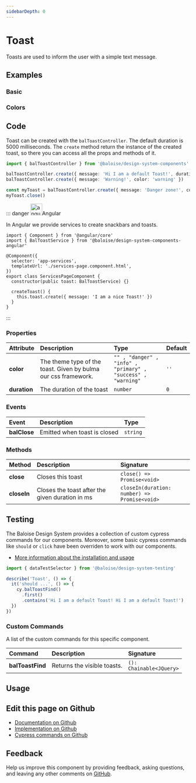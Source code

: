 ```yaml
---
sidebarDepth: 0
---
```


# Toast


<!-- START: human documentation top -->

Toasts are used to inform the user with a simple text message.

<!-- END: human documentation top -->

<ClientOnly><docs-component-tabs></docs-component-tabs></ClientOnly>


## Examples

### Basic

<ClientOnly><docs-demo-bal-toast-121></docs-demo-bal-toast-121></ClientOnly>


### Colors

<ClientOnly><docs-demo-bal-toast-122></docs-demo-bal-toast-122></ClientOnly>



## Code

<!-- START: human documentation code -->

Toast can be created with the `balToastController`. The default duration is 5000 milliseconds.
The `create` method return the instance of the created toast, so there you can access all the props and methods of it.

```typescript
import { balToastController } from '@baloise/design-system-components'

balToastController.create({ message: 'Hi I am a default Toast!', duration: 1000 })
balToastController.create({ message: 'Warning!', color: 'warning' })

const myToast = balToastController.create({ message: 'Danger zone!', color: 'danger' })
myToast.close()
```

::: danger <img src="https://angular.io/assets/images/logos/angular/angular.svg" data-origin="https://angular.io/assets/images/logos/angular/angular.svg" alt="angular" style="width: 32px">Angular

In Angular we provide services to create snackbars and toasts.

```typescript{2,9,12}
import { Component } from '@angular/core'
import { BalToastService } from '@baloise/design-system-components-angular'

@Component({
  selector: 'app-services',
  templateUrl: './services-page.component.html',
})
export class ServicesPageComponent {
  constructor(public toast: BalToastService) {}

  createToast() {
    this.toast.create({ message: 'I am a nice Toast!' })
  }
}
```

:::

<!-- END: human documentation code -->

### Properties


| Attribute    | Description                                                    | Type                                                                    | Default         |
| :----------- | :------------------------------------------------------------- | :---------------------------------------------------------------------- | :-------------- |
| **color**    | The theme type of the toast. Given by bulma our css framework. | <code>"" , "danger" , "info" , "primary" , "success" , "warning"</code> | <code>''</code> |
| **duration** | The duration of the toast                                      | <code>number</code>                                                     | <code>0</code>  |

### Events


| Event        | Description                  | Type                |
| :----------- | :--------------------------- | :------------------ |
| **balClose** | Emitted when toast is closed | <code>string</code> |

### Methods


| Method      | Description                                     | Signature                                                           |
| :---------- | :---------------------------------------------- | :------------------------------------------------------------------ |
| **close**   | Closes this toast                               | <code>close() =&#62; Promise&#60;void&#62;</code>                   |
| **closeIn** | Closes the toast after the given duration in ms | <code>closeIn(duration: number) =&#62; Promise&#60;void&#62;</code> |

## Testing

The Baloise Design System provides a collection of custom cypress commands for our components. Moreover, some basic cypress commands like `should` or `click` have been overriden to work with our components.

- [More information about the installation and usage](/components/tooling/testing.html)

<!-- START: human documentation testing -->

```typescript
import { dataTestSelector } from '@baloise/design-system-testing'

describe('Toast', () => {
  it('should ...', () => {
    cy.balToastFind()
      .first()
      .contains('Hi I am a default Toast! Hi I am a default Toast!')
  })
})
```

<!-- END: human documentation testing -->

### Custom Commands

A list of the custom commands for this specific component.

| Command          | Description                 | Signature                                  |
| :--------------- | :-------------------------- | :----------------------------------------- |
| **balToastFind** | Returns the visible toasts. | <code>(): Chainable&#60;JQuery&#62;</code> |

## Usage

<!-- START: human documentation usage -->

<!-- END: human documentation usage -->



## Edit this page on Github

* [Documentation on Github](https://github.com/baloise/design-system/blob/master/docs/src/components/components/bal-toast.md)
* [Implementation on Github](https://github.com/baloise/design-system/blob/master/packages/components/src/components/bal-toast)
* [Cypress commands on Github](https://github.com/baloise/design-system/blob/master/packages/testing/src/commands)

## Feedback

Help us improve this component by providing feedback, asking questions, and leaving any other comments on [GitHub](https://github.com/baloise/design-system/issues/new).


<ClientOnly>
  <docs-component-script tag="balToast"></docs-component-script>
</ClientOnly>
